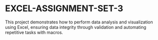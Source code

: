# EXCEL-ASSIGNMENT-SET-3
This project demonstrates how to perform data analysis and visualization using Excel, ensuring data integrity through validation and automating repetitive tasks with macros.
